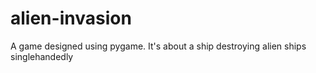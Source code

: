 # alien-invasion
A game designed using pygame. It's about a ship destroying alien ships singlehandedly 
